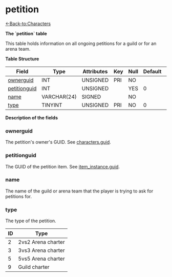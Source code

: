 # petition

[<-Back-to:Characters](database-characters)

**The \`petition\` table**

This table holds information on all ongoing petitions for a guild or for an arena team.

**Table Structure**

| Field             | Type        | Attributes | Key | Null | Default | Extra | Comment |
| ----------------- | ----------- | ---------- | --- | ---- | ------- | ----- | ------- |
| [ownerguid][1]    | INT         | UNSIGNED   | PRI | NO   |         |       |         |
| [petitionguid][2] | INT         | UNSIGNED   |     | YES  | 0       |       |         |
| [name][3]         | VARCHAR(24) | SIGNED     |     | NO   |         |       |         |
| [type][4]         | TINYINT     | UNSIGNED   | PRI | NO   | 0       |       |         |

[1]: #ownerguid
[2]: #petitionguid
[3]: #name
[4]: #type

**Description of the fields**

### ownerguid

The petition's owner's GUID. See [characters.guid](characters#guid).

### petitionguid

The GUID of the petition item. See [item\_instance.guid](item-instance#guid).

### name

The name of the guild or arena team that the player is trying to ask for petitions for.

### type

The type of the petition.

| ID | Type               |
|--- | ------------------ |
| 2  | 2vs2 Arena charter |
| 3  | 3vs3 Arena charter |
| 5  | 5vs5 Arena charter |
| 9  | Guild charter      |
